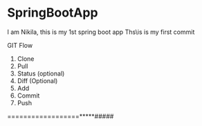 # SpringBootApp

I am Nikila, this is my 1st spring boot app
Ths\is is my first commit

GIT Flow
1. Clone
2. Pull
3. Status (optional)
4. Diff (Optional)
5. Add 
6. Commit
7. Push


==================*****#####
